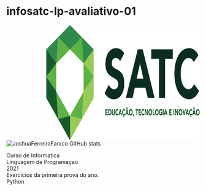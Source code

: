 # infosatc-lp-avaliativo-01
 <img align="right" width="400" height="300" src="Logo.png">


 ![JoshuaFerreiraFaraco GitHub stats](https://github-readme-stats.vercel.app/api?username=JoshuaFerreiraFaraco&show_icons=true&theme=dark)

Curso de Informatica
<br>
Linguagem de Programaçao
<br>
2021
<br>
Exercicios da primeira prova do ano.
<br>
Python

